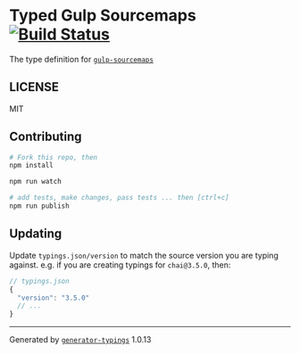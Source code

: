 # Typed Gulp Sourcemaps  [![Build Status](https://travis-ci.org/it@github.com:natevecc/typed-gulp-sourcemaps.svg?branch=master)](https://travis-ci.org/it@github.com:natevecc/typed-gulp-sourcemaps)


The type definition for [`gulp-sourcemaps`](git://github.com/floridoo/gulp-sourcemaps.git)

## LICENSE

MIT

## Contributing

```sh
# Fork this repo, then
npm install

npm run watch

# add tests, make changes, pass tests ... then [ctrl+c]
npm run publish
```

## Updating

Update `typings.json/version` to match the source version you are typing against.
e.g. if you are creating typings for `chai@3.5.0`, then:

```js
// typings.json
{
  "version": "3.5.0"
  // ...
}
```

----

Generated by [`generator-typings`](https://github.com/typings/generator-typings) 1.0.13
